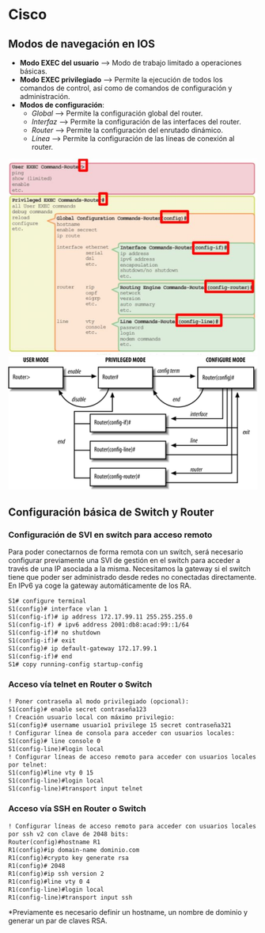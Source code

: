 # Cisco

## Modos de navegación en IOS

* **Modo EXEC del usuario** --> Modo de trabajo limitado a operaciones básicas.
* **Modo EXEC privilegiado** --> Permite la ejecución de todos los comandos de control, así como de comandos de configuración y administración.
* **Modos de configuración**:
	* *Global* --> Permite la configuración global del router.
	* *Interfaz* --> Permite la configuración de las interfaces del router.
	* *Router* --> Permite la configuración del enrutado dinámico.
	* *Línea* -->  Permite la configuración de las líneas de conexión al router.

![Modos de navegación](modos_ios.jpeg)
![Navegación entre modos](cisco_modes_diagram.png)

## Configuración básica de Switch y Router

### Configuración de SVI en switch para acceso remoto

Para poder conectarnos de forma remota con un switch, será necesario configurar previamente una SVI de gestión en el switch para acceder a través de una IP asociada a la misma. Necesitamos la gateway si el switch tiene que poder ser administrado desde redes no conectadas directamente. En IPv6 ya coge la gateway automáticamente de los RA.


``` bnf
S1# configure terminal
S1(config)# interface vlan 1
S1(config-if)# ip address 172.17.99.11 255.255.255.0
S1(config-if) # ipv6 address 2001:db8:acad:99::1/64
S1(config-if)# no shutdown
S1(config-if)# exit
S1(config)# ip default-gateway 172.17.99.1
S1(config-if)# end
S1# copy running-config startup-config
```

### Acceso vía telnet en Router o Switch

```bnf
! Poner contraseña al modo privilegiado (opcional):
S1(config)# enable secret contraseña123
! Creación usuario local con máximo privilegio:
S1(config)# username usuario1 privilege 15 secret contraseña321
! Configurar línea de consola para acceder con usuarios locales:
S1(config)# line console 0
S1(config-line)#login local
! Configurar líneas de acceso remoto para acceder con usuarios locales por telnet:
S1(config)#line vty 0 15
S1(config-line)#login local
S1(config-line)#transport input telnet
```

### Acceso vía SSH en Router o Switch

```bnf
! Configurar líneas de acceso remoto para acceder con usuarios locales por ssh v2 con clave de 2048 bits:
Router(config)#hostname R1
R1(config)#ip domain-name dominio.com
R1(config)#crypto key generate rsa
R1(config)# 2048
R1(config)#ip ssh version 2
R1(config)#line vty 0 4
R1(config-line)#login local
R1(config-line)#transport input ssh
```
*Previamente es necesario definir un hostname, un nombre de dominio y generar un par de claves RSA.


